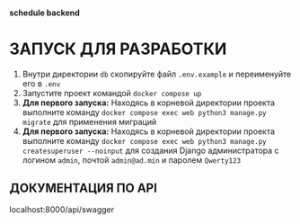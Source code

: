 #### schedule backend

# ЗАПУСК ДЛЯ РАЗРАБОТКИ

1. Внутри директории `db` скопируйте файл `.env.example` и переименуйте его в `.env`
2. Запустите проект командой `docker compose up`
3. **Для первого запуска:** Находясь в корневой директории проекта выполните команду `docker compose exec web python3 manage.py migrate` для применения миграций
4. **Для первого запуска:** Находясь в корневой директории проекта выполните команду `docker compose exec web python3 manage.py createsuperuser --noinput` для создания Django администратора с логином `admin`, почтой `admin@ad.min` и паролем `Qwerty123`

## ДОКУМЕНТАЦИЯ ПО API
localhost:8000/api/swagger
